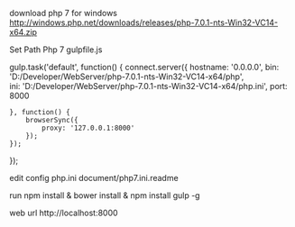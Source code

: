 download php 7 for windows
http://windows.php.net/downloads/releases/php-7.0.1-nts-Win32-VC14-x64.zip


Set Path Php 7 gulpfile.js




gulp.task('default', function() {
    connect.server({
        hostname: '0.0.0.0',
        bin: 'D:/Developer/WebServer/php-7.0.1-nts-Win32-VC14-x64/php',  
        ini: 'D:/Developer/WebServer/php-7.0.1-nts-Win32-VC14-x64/php.ini',
        port: 8000

    }, function() {
        browserSync({
            proxy: '127.0.0.1:8000'
        });
    });
});


edit config  php.ini
	document/php7.ini.readme


run 
npm install & bower install & npm install gulp -g


web url
http://localhost:8000